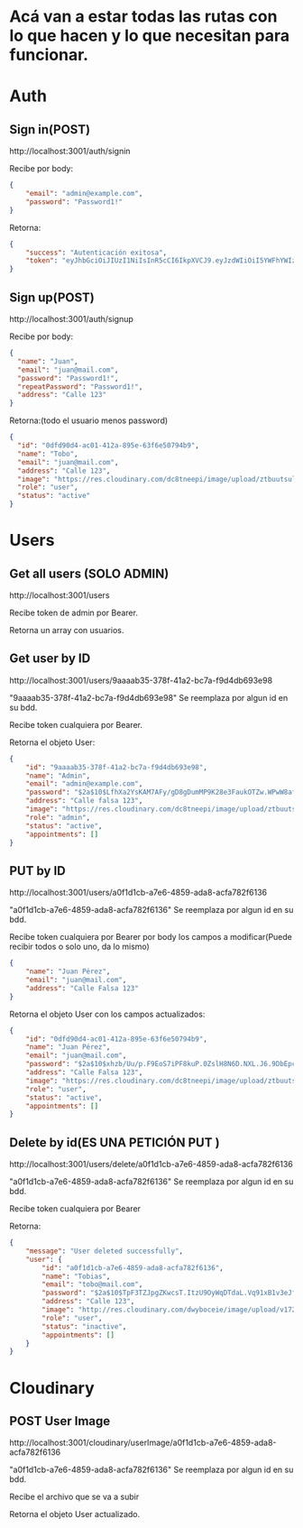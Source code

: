 # Acá van a estar todas las rutas con lo que hacen y lo que necesitan para funcionar.

# Auth 

## Sign in(**POST**)
http://localhost:3001/auth/signin

Recibe por body:
```json
{
    "email": "admin@example.com",
    "password": "Password1!"
}
```
Retorna:
```json
{
    "success": "Autenticación exitosa",
    "token": "eyJhbGciOiJIUzI1NiIsInR5cCI6IkpXVCJ9.eyJzdWIiOiI5YWFhYWIzNS0zNzhmLTQxYTItYmM3YS1mOWQ0ZGI2OTNlOTgiLCJpZCI6IjlhYWFhYjM1LTM3OGYtNDFhMi1iYzdhLWY5ZDRkYjY5M2U5OCIsImVtYWlsIjoiYWRtaW5AZXhhbXBsZS5jb20iLCJyb2xlcyI6WyJhZG1pbiJdLCJpYXQiOjE3MjQ0MzEzMzcsImV4cCI6MTcyNDQzNDkzN30.Qs4bfgZ2wJG-32IdYTZBJgy28D5OnoQJ78u9dmioqA0"
}
```

## Sign up(**POST**)
http://localhost:3001/auth/signup

Recibe por body:
```json
{
  "name": "Juan",
  "email": "juan@mail.com",
  "password": "Password1!",
  "repeatPassword": "Password1!",
  "address": "Calle 123"
}
```
Retorna:(todo el usuario menos password)
```json
{
  "id": "0dfd90d4-ac01-412a-895e-63f6e50794b9",
  "name": "Tobo",
  "email": "juan@mail.com",
  "address": "Calle 123",
  "image": "https://res.cloudinary.com/dc8tneepi/image/upload/ztbuutsulfhoarq63xsh.jpg",
  "role": "user",
  "status": "active"
}
```

# Users
## **Get** all users (SOLO ADMIN)
http://localhost:3001/users

Recibe token de admin por Bearer.

Retorna un array con usuarios.
## **Get** user by ID
http://localhost:3001/users/9aaaab35-378f-41a2-bc7a-f9d4db693e98

"9aaaab35-378f-41a2-bc7a-f9d4db693e98" Se reemplaza por algun id en su bdd.

Recibe token cualquiera por Bearer.

Retorna el objeto User:
```json
{
    "id": "9aaaab35-378f-41a2-bc7a-f9d4db693e98",
    "name": "Admin",
    "email": "admin@example.com",
    "password": "$2a$10$LfhXa2YsKAM7AFy/gD8gDumMP9K28e3FaukOTZw.WPwW8afJ8YVgW",
    "address": "Calle falsa 123",
    "image": "https://res.cloudinary.com/dc8tneepi/image/upload/ztbuutsulfhoarq63xsh.jpg",
    "role": "admin",
    "status": "active",
    "appointments": []
}
```
## **PUT** by ID
http://localhost:3001/users/a0f1d1cb-a7e6-4859-ada8-acfa782f6136

"a0f1d1cb-a7e6-4859-ada8-acfa782f6136" Se reemplaza por algun id en su bdd.

Recibe token cualquiera por Bearer por body los campos a modificar(Puede recibir todos o solo uno, da lo mismo)
```json
{
    "name": "Juan Pérez",
    "email": "juan@mail.com",
    "address": "Calle Falsa 123"
}
```
Retorna el objeto User con los campos actualizados:
```json
{
    "id": "0dfd90d4-ac01-412a-895e-63f6e50794b9",
    "name": "Juan Pérez",
    "email": "juan@mail.com",
    "password": "$2a$10$xhzb/Uu/p.F9EoS7iPF8kuP.0ZslH8N6D.NXL.J6.9DbEpcpVx/yu",
    "address": "Calle Falsa 123",
    "image": "https://res.cloudinary.com/dc8tneepi/image/upload/ztbuutsulfhoarq63xsh.jpg",
    "role": "user",
    "status": "active",
    "appointments": []
}
```
## Delete by id(ES UNA PETICIÓN **PUT** )
http://localhost:3001/users/delete/a0f1d1cb-a7e6-4859-ada8-acfa782f6136

"a0f1d1cb-a7e6-4859-ada8-acfa782f6136" Se reemplaza por algun id en su bdd.

Recibe token cualquiera por Bearer

Retorna:
```json
{
    "message": "User deleted successfully",
    "user": {
        "id": "a0f1d1cb-a7e6-4859-ada8-acfa782f6136",
        "name": "Tobias",
        "email": "tobo@mail.com",
        "password": "$2a$10$TpF3TZJpgZKwcsT.ItzU9OyWqDTdaL.Vq91xB1v3eJfUkIvFfaTlC",
        "address": "Calle 123",
        "image": "http://res.cloudinary.com/dwyboceie/image/upload/v1724430637/kymfjayk1jyniqeorvej.webp",
        "role": "user",
        "status": "inactive",
        "appointments": []
    }
}
```
# Cloudinary
## **POST** User Image
http://localhost:3001/cloudinary/userImage/a0f1d1cb-a7e6-4859-ada8-acfa782f6136

"a0f1d1cb-a7e6-4859-ada8-acfa782f6136" Se reemplaza por algun id en su bdd.

Recibe el archivo que se va a subir

Retorna el objeto User actualizado.